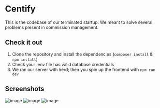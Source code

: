 # Centify

This is the codebase of our terminated startup. We meant to solve several problems present in commission management.

## Check it out
1. Clone the repository and install the dependencies (`composer install` & `npm install`)
2. Check your .env file has valid database credentials
3. We ran our server with herd; then you spin up the frontend with `npm run dev`

## Screenshots
![image](https://github.com/user-attachments/assets/01c069ba-f2af-4773-828b-118416f64589)
![image](https://github.com/user-attachments/assets/a9a515a5-41d2-406d-89ac-3aa57c804369)
![image](https://github.com/user-attachments/assets/a9297d45-a2c7-4ac4-8e4d-b34d354101aa)
